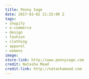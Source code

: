 ```yaml
---
title: Penny Sage
date: 2017-03-02 21:25:00 Z
tags:
- shopify
- e-commerce
- design
- fashion
- clothing
- apparel
- womens
image: 
store-link: http://www.pennysage.com
credit: Natasha Mead
credit-link: http://natashamead.com
---
```


